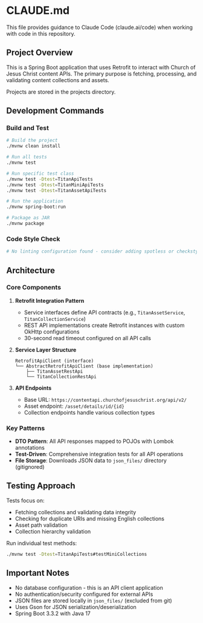 # CLAUDE.md

This file provides guidance to Claude Code (claude.ai/code) when working with code in this repository.

## Project Overview

This is a Spring Boot application that uses Retrofit to interact with Church of Jesus Christ content APIs. The primary purpose is fetching, processing, and validating content collections and assets.

Projects are stored in the projects directory.

## Development Commands

### Build and Test
```bash
# Build the project
./mvnw clean install

# Run all tests
./mvnw test

# Run specific test class
./mvnw test -Dtest=TitanApiTests
./mvnw test -Dtest=TitanMiniApiTests
./mvnw test -Dtest=TitanAssetApiTests

# Run the application
./mvnw spring-boot:run

# Package as JAR
./mvnw package
```

### Code Style Check
```bash
# No linting configuration found - consider adding spotless or checkstyle
```

## Architecture

### Core Components

1. **Retrofit Integration Pattern**
   - Service interfaces define API contracts (e.g., `TitanAssetService`, `TitanCollectionService`)
   - REST API implementations create Retrofit instances with custom OkHttp configurations
   - 30-second read timeout configured on all API calls

2. **Service Layer Structure**
   ```
   RetrofitApiClient (interface)
   └── AbstractRetrofitApiClient (base implementation)
       ├── TitanAssetRestApi
       └── TitanCollectionRestApi
   ```

3. **API Endpoints**
   - Base URL: `https://contentapi.churchofjesuschrist.org/api/v2/`
   - Asset endpoint: `/asset/details/id/{id}`
   - Collection endpoints handle various collection types

### Key Patterns

- **DTO Pattern**: All API responses mapped to POJOs with Lombok annotations
- **Test-Driven**: Comprehensive integration tests for all API operations
- **File Storage**: Downloads JSON data to `json_files/` directory (gitignored)

## Testing Approach

Tests focus on:
- Fetching collections and validating data integrity
- Checking for duplicate URIs and missing English collections
- Asset path validation
- Collection hierarchy validation

Run individual test methods:
```bash
./mvnw test -Dtest=TitanApiTests#testMiniCollections
```

## Important Notes

- No database configuration - this is an API client application
- No authentication/security configured for external APIs
- JSON files are stored locally in `json_files/` (excluded from git)
- Uses Gson for JSON serialization/deserialization
- Spring Boot 3.3.2 with Java 17